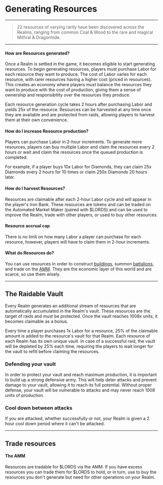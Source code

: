 # Generating Resources

---

> 22 resources of varying rarity have been discovered across the Realms, ranging from common Coal & Wood to the rare and magical Mithral & Dragonhide.

---

#### How are Resources generated?

Once a Realm is settled in the game, it becomes eligible to start generating resources. To begin generating resources, players must purchase Labor for each resource they want to produce. The cost of Labor varies for each resource, with rarer resources having a higher cost (priced in resources). This creates an economy where players must balance the resources they want to produce with the cost of production, giving them a sense of ownership and responsibility over the resources they produce.

Each resource generation cycle takes 2 hours after purchasing Labor and yields 25x of the resource. Resources can be harvested at any time once they are available and are protected from raids, allowing players to harvest them at their own convenience.

#### How do I increase Resource production?

Players can purchase Labor in 2-hour increments. To generate more resources, players can buy multiple Labor and claim the resources every 2 hours or wait and claim the resources once the queued production is completed.

For example, if a player buys 10x Labor for Diamonds, they can claim 25x Diamonds every 2 hours for 10 times or claim 250x Diamonds 20 hours later.


#### How do I harvest Resources?

Resources are claimable after each 2-hour Labor cycle and will appear in the player's Iron Bank. These resources are tokens and can be traded on the Automated Market Maker (paired with $LORDS) and can be used to improve the Realm, trade with other players, or used to buy other resources.

#### Resource accrual cap

There is no limit on how many Labor a player can purchase for each resource, however, players will have to claim them in 2-hour increments. 

#### What do Resources do?

You can use resources in order to construct [buildings](./buildings#economic), summon [battalions](./troops-squads), and trade on the [AMM](/docs/economics/resource-amm). They are the economic layer of this world and are scarce, so use them wisely.



---

## The Raidable Vault

Every Realm generates an additional stream of resources that are automatically accumulated in the Realm's vault. These resources are the target of raids and must be protected. Once the vault reaches 1008x units, it becomes claimable as a bonus. 

Every time a player purchases 1x Labor for a resource, 25% of the claimable amount is added to the resource's vault for that Realm. Each resource of each Realm has its own unique vault. In case of a successful raid, the vault will be depleted by 25% each time, requiring the players to wait longer for the vault to refill before claiming the resources.

### Defending your vault

In order to protect your vault and reach maximum production, it is important to build up a strong defensive army. This will help deter attacks and prevent damage to your vault, allowing it to reach its full potential. Without proper defense, your vault will be vulnerable to attacks and may never reach 1008 units of production.

### Cool down between attacks

If you are attacked, whether successfully or not, your Realm is given a 2 hour cool down period where it can't be attacked.

---

## Trade resources

#### The AMM

Resources are tradable for $LORDS via the AMM. If you have excess resources you can trade them for $LORDS to hold, or in turn, use to buy the resources you don't generate but need for other operations on your Realm.
